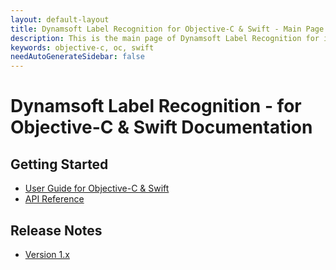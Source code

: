 ```yaml
---
layout: default-layout
title: Dynamsoft Label Recognition for Objective-C & Swift - Main Page
description: This is the main page of Dynamsoft Label Recognition for iOS SDK.
keywords: objective-c, oc, swift
needAutoGenerateSidebar: false
---
```


# Dynamsoft Label Recognition - for Objective-C & Swift Documentation

## Getting Started

- [User Guide for Objective-C & Swift](user-guide.md)
- [API Reference](api-reference/index.md)

## Release Notes

- [Version 1.x](release-notes/ios-1.md)